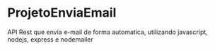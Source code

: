 # ProjetoEnviaEmail
API Rest que envia e-mail de forma automatica, utilizando javascript, nodejs, express e nodemailer
